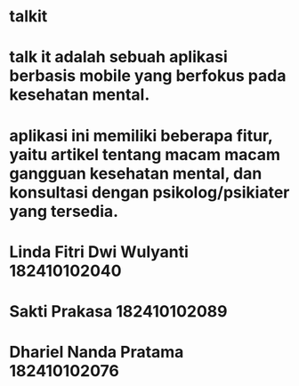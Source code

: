 # talkit
# talk it adalah sebuah aplikasi berbasis mobile yang berfokus pada kesehatan mental.
# aplikasi ini memiliki beberapa fitur, yaitu artikel tentang macam macam gangguan kesehatan mental, dan konsultasi dengan psikolog/psikiater yang tersedia.
# Linda Fitri Dwi Wulyanti 182410102040
# Sakti Prakasa 182410102089
# Dhariel Nanda Pratama 182410102076
